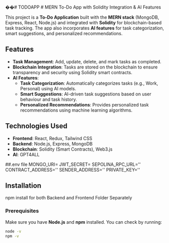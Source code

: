 ��#   T O D O A P P 
 
 # MERN To-Do App with Solidity Integration & AI Features

This project is a **To-Do Application** built with the **MERN stack** (MongoDB, Express, React, Node.js) and integrated with **Solidity** for blockchain-based task tracking. The app also incorporates **AI features** for task categorization, smart suggestions, and personalized recommendations.

## Features

- **Task Management**: Add, update, delete, and mark tasks as completed.
- **Blockchain Integration**: Tasks are stored on the blockchain to ensure transparency and security using Solidity smart contracts.
- **AI Features**: 
  - **Task Categorization**: Automatically categorizes tasks (e.g., Work, Personal) using AI models.
  - **Smart Suggestions**: AI-driven task suggestions based on user behaviour and task history.
  - **Personalized Recommendations**: Provides personalized task recommendations using machine learning algorithms.

## Technologies Used

- **Frontend**: React, Redux, Tailwind CSS
- **Backend**: Node.js, Express, MongoDB
- **Blockchain**: Solidity (Smart Contracts), Web3.js
- **AI**: GPT4ALL

##.env file
MONGO_URI=
JWT_SECRET=
SEPOLINA_RPC_URL=''
CONTRACT_ADDRESS=''
SENDER_ADDRESS=''
PRIVATE_KEY=''



## Installation
npm install
for both Backend and Frontend Folder Separately
### Prerequisites

Make sure you have **Node.js** and **npm** installed. You can check by running:
```bash
node -v
npm -v
